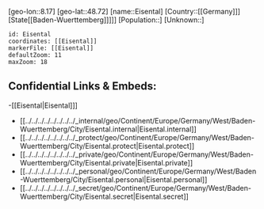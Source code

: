 ﻿---
location: [48.72,8.17]
mapzoom: [7,12] 
mapmarker: city 
type: City
tags:
- geo/City


SpocWebEntityId: 30009
isDeleted: false
confidential: public

---
[geo-lon::8.17]
[geo-lat::48.72]
[name::Eisental]
[Country::[[Germany]]]
[State[[Baden-Wuerttemberg]]]]]
[Population::]
[Unknown::]


```leaflet
id: Eisental
coordinates: [[Eisental]]
markerFile: [[Eisental]]
defaultZoom: 11 
maxZoom: 18
```


## Confidential Links & Embeds: 
-[[Eisental|Eisental]]] 
- [[../../../../../../../../_internal/geo/Continent/Europe/Germany/West/Baden-Wuerttemberg/City/Eisental.internal|Eisental.internal]] 
- [[../../../../../../../../_protect/geo/Continent/Europe/Germany/West/Baden-Wuerttemberg/City/Eisental.protect|Eisental.protect]] 
- [[../../../../../../../../_private/geo/Continent/Europe/Germany/West/Baden-Wuerttemberg/City/Eisental.private|Eisental.private]] 
- [[../../../../../../../../_personal/geo/Continent/Europe/Germany/West/Baden-Wuerttemberg/City/Eisental.personal|Eisental.personal]] 
- [[../../../../../../../../_secret/geo/Continent/Europe/Germany/West/Baden-Wuerttemberg/City/Eisental.secret|Eisental.secret]] 
